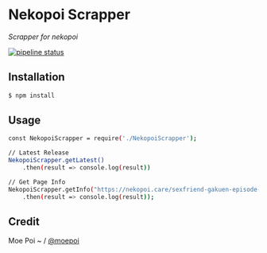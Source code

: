 # Nekopoi Scrapper

*Scrapper for nekopoi*

[![pipeline status](https://gitlab.com/moepoi/NekopoiScrapper/badges/master/pipeline.svg)](https://gitlab.com/moepoi/NekopoiScrapper/-/commits/master)

## Installation

```sh
$ npm install
```

## Usage

```sh
const NekopoiScrapper = require('./NekopoiScrapper');

// Latest Release
NekopoiScrapper.getLatest()
    .then(result => console.log(result))

// Get Page Info
NekopoiScrapper.getInfo("https://nekopoi.care/sexfriend-gakuen-episode-1-subtitle-indonesia/")
    .then(result => console.log(result));
```

## Credit

Moe Poi ~ / [@moepoi](https://github.com/moepoi)
